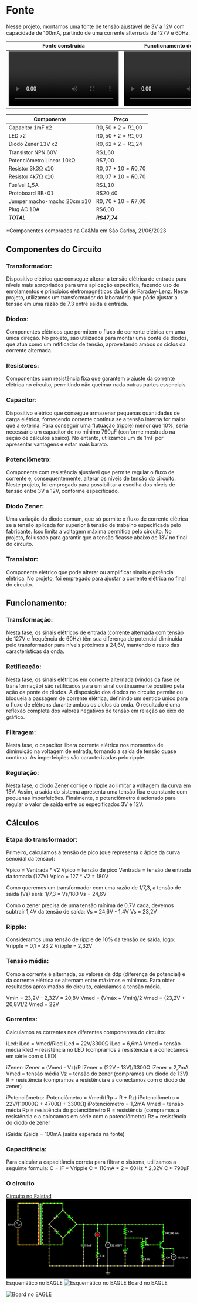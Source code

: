 # Fonte
Nesse projeto, montamos uma fonte de tensão ajustável de 3V a 12V com capacidade de 100mA, partindo de uma corrente alternada de 127V e 60Hz.

| Fonte construída | Functionamento do circuito |
| --- | --- |
| <video src="" style="max-width: 730px;"></video> | <video src="" style="max-width: 730px;"></video> |

| Componente | Preço |
| --- | --- |
| Capacitor 1mF x2 | R$0,50 * 2 = R$1,00 |
| LED x2 | R$0,50 * 2 = R$1,00 |
| Diodo Zener 13V x2 | R$0,62 * 2 = R$1,24 |
| Transistor NPN 60V | R$1,60 |
| Potenciômetro Linear 10kΩ | R$7,00 |
| Resistor 3k3Ω x10 | R$0,07 * 10 = R$0,70 |
| Resistor 4k7Ω x10 | R$0,07 * 10 = R$0,70 |
| Fusível 1,5A | R$1,10 |
| Protoboard BB-01 | R$20,40 |
| Jumper macho-macho 20cm x10 | R$0,70 * 10 = R$7,00 |
| Plug AC 10A | R$6,00 |
| ***TOTAL*** | ***R$47,74*** |

*Componentes comprados na Ca&Ma em São Carlos, 21/06/2023

## Componentes do Circuito
### Transformador: 
Dispositivo elétrico que consegue alterar a tensão elétrica de entrada para níveis mais apropriados para uma aplicação específica, fazendo uso de enrolamentos e princípios eletromagnéticos da Lei de Faraday-Lenz. Neste projeto, utilizamos um transformador do laboratório que pôde ajustar a tensão em uma razão de 7.3 entre saída e entrada.
### Diodos:
Componentes elétricos que permitem o fluxo de corrente elétrica em uma única direção. No projeto, são utilizados para montar uma ponte de diodos, que atua como um retificador de tensão, aproveitando ambos os ciclos da corrente alternada.
### Resistores:
Componentes com resistência fixa que garantem o ajuste da corrente elétrica no circuito, permitindo não queimar nada outras partes essenciais.
### Capacitor:
Dispositivo elétrico que consegue armazenar pequenas quantidades de carga elétrica, fornecendo corrente contínua se a tensão interna for maior que a externa. Para conseguir uma flutuação (ripple) menor que 10%, seria necessário um capacitor de no mínimo 790μF (conforme mostrado na seção de cálculos abaixo). No entanto, utilizamos um de 1mF por apresentar vantagens e estar mais barato.
### Potenciômetro:
Componente com resistência ajustável que permite regular o fluxo de corrente e, consequentemente, alterar os níveis de tensão do circuito. Neste projeto, foi empregado para possibilitar a escolha dos níveis de tensão entre 3V a 12V, conforme especificado.
### Diodo Zener:
Uma variação do diodo comum, que só permite o fluxo de corrente elétrica se a tensão aplicada for superior à tensão de trabalho especificada pelo fabricante. Isso limita a voltagem máxima permitida pelo circuito. No projeto, foi usado para garantir que a tensão ficasse abaixo de 13V no final do circuito.
### Transistor:
Componente elétrico que pode alterar ou amplificar sinais e potência elétrica. No projeto, foi empregado para ajustar a corrente elétrica no final do circuito.



## Funcionamento:
### Transformação:
Nesta fase, os sinais elétricos de entrada (corrente alternada com tensão de 127V e frequência de 60Hz) têm sua diferença de potencial diminuída pelo transformador para níveis próximos a 24,6V, mantendo o resto das características da onda.
### Retificação:
Nesta fase, os sinais elétricos em corrente alternada (vindos da fase de transformação) são retificados para um sinal continuamente positivo pela ação da ponte de diodos. A disposição dos diodos no circuito permite ou bloqueia a passagem de corrente elétrica, definindo um sentido único para o fluxo de elétrons durante ambos os ciclos da onda. O resultado é uma reflexão completa dos valores negativos de tensão em relação ao eixo do gráfico.
### Filtragem: 
Nesta fase, o capacitor libera corrente elétrica nos momentos de diminuição na voltagem de entrada, tornando a saída de tensão quase contínua. As imperfeições são caracterizadas pelo ripple.
### Regulação:
Nesta fase, o diodo Zener corrige o ripple ao limitar a voltagem da curva em 13V. Assim, a saída do sistema apresenta uma tensão fixa e constante com pequenas imperfeições. Finalmente, o potenciômetro é acionado para regular o valor de saída entre os especificados 3V e 12V.



## Cálculos
### Etapa do transformador:
Primeiro, calculamos a tensão de pico (que representa o ápice da curva senoidal da tensão):

Vpico = Ventrada * √2
Vpico = tensão de pico
Ventrada = tensão de entrada da tomada (127V)
Vpico = 127 * √2 = 180V

Como queremos um transformador com uma razão de 1/7,3, a tensão de saída (Vs) será:
1/7,3 = Vs/180
Vs = 24,6V

Como o zener precisa de uma tensão mínima de 0,7V cada, devemos subtrair 1,4V da tensão de saída:
Vs = 24,6V - 1,4V
Vs = 23,2V

### Ripple:
Consideramos uma tensão de ripple de 10% da tensão de saída, logo:
Vripple = 0,1 * 23,2
Vripple = 2,32V

### Tensão média:
Como a corrente é alternada, os valores da ddp (diferença de potencial) e da corrente elétrica se alternam entre máximos e mínimos. 
Para obter resultados aproximados do circuito, calculamos a tensão média.

Vmin = 23,2V - 2,32V = 20,8V
Vmed = (Vmáx + Vmin)/2
Vmed = (23,2V + 20,8V)/2
Vmed = 22V

### Correntes:
Calculamos as correntes nos diferentes componentes do circuito:

iLed:
iLed = Vmed/Rled
iLed = 22V/3300Ω
iLed = 6,6mA
Vmed = tensão média
Rled = resistência no LED (compramos a resistência e a conectamos em série com o LED)

iZener:
iZener = (Vmed - Vz)/R
iZener = (22V - 13V)/3300Ω
iZener = 2,7mA
Vmed = tensão média
Vz = tensão do zener (compramos um diodo de 13V)
R = resistência (compramos a resistência e a conectamos com o diodo de zener)

iPotenciômetro:
iPotenciômetro = Vmed/(Rp + R + Rz)
iPotenciômetro = 22V/(10000Ω + 4700Ω + 3300Ω)
iPotenciômetro = 1,2mA
Vmed = tensão média
Rp = resistência do potenciômetro
R = resistência (compramos a resistência e a colocamos em série com o potenciômetro)
Rz = resistência do diodo de zener

iSaída:
iSaída = 100mA (saída esperada na fonte)

### Capacitância:
Para calcular a capacitância correta para filtrar o sistema, utilizamos a seguinte fórmula:
C = iF * Vripple
C = 110mA * 2 * 60Hz * 2,32V
C ≈ 790μF


### O circuito

[Circuito no Falstad](https://tinyurl.com/2mrqdjvw)
![Circuito](https://github.com/kaikycintra/Projeto_Eletronica_USP/blob/efbc84228148290c1601633abef27bb99c9a0139/Fonte/CircuitoFalstad.jpg)
Esquemático no EAGLE
![Esquemático no EAGLE](https://i.imgur.com/WNwCi8H.png)
Board no EAGLE

![Board no EAGLE](https://i.imgur.com/DSsR56V.png)
